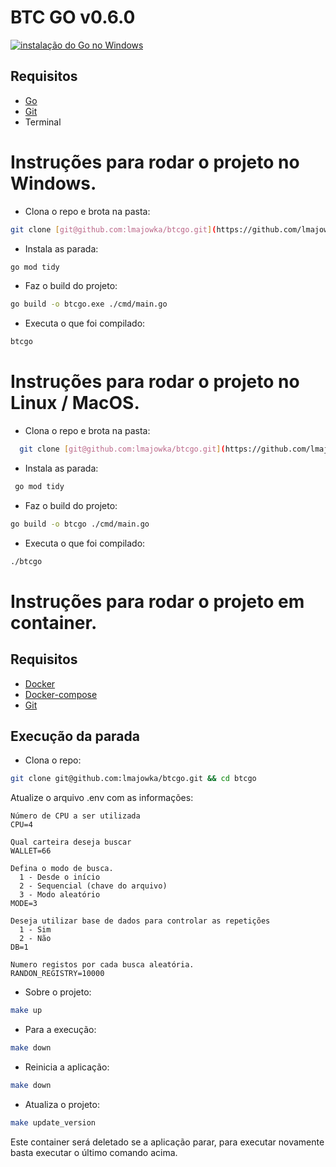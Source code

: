 # BTC GO v0.6.0
[![instalação do Go no Windows](https://img.youtube.com/vi/679Zc7ZQLtI/0.jpg)](https://www.youtube.com/watch?v=679Zc7ZQLtI)

## Requisitos
  -  [Go][install-go]
  -  [Git][install-git]
  -  Terminal

# Instruções para rodar o projeto no Windows.

 * Clona o repo e brota na pasta:
```bash
git clone [git@github.com:lmajowka/btcgo.git](https://github.com/lmajowka/btcgo.git) && cd btcgo
```
 
 * Instala as parada:
```bash
go mod tidy
```

 * Faz o build do projeto:
```bash
go build -o btcgo.exe ./cmd/main.go
```

 * Executa o que foi compilado:
```bash
btcgo
```


# Instruções para rodar o projeto no Linux / MacOS.

 * Clona o repo e brota na pasta:
```bash
  git clone [git@github.com:lmajowka/btcgo.git](https://github.com/lmajowka/btcgo.git) && cd btcgo
```
 
 * Instala as parada:
```bash
 go mod tidy
```

 * Faz o build do projeto:
```bash
go build -o btcgo ./cmd/main.go
```

 * Executa o que foi compilado:
```bash
./btcgo
```

# Instruções para rodar o projeto em container.

## Requisitos
  -  [Docker][install-docker]
  -  [Docker-compose][install-docker-compose]
  -  [Git][install-git]

## Execução da parada

 * Clona o repo:
```bash
git clone git@github.com:lmajowka/btcgo.git && cd btcgo
```

Atualize o arquivo .env com as informações:
```
Número de CPU a ser utilizada
CPU=4

Qual carteira deseja buscar
WALLET=66

Defina o modo de busca. 
  1 - Desde o início
  2 - Sequencial (chave do arquivo)
  3 - Modo aleatório
MODE=3

Deseja utilizar base de dados para controlar as repetições
  1 - Sim
  2 - Não
DB=1

Numero registos por cada busca aleatória.
RANDON_REGISTRY=10000
```

 * Sobre o projeto:
```bash
make up
```
 * Para a execução:
```bash
make down
```
 * Reinicia a aplicação:
```bash
make down
```

 * Atualiza o projeto:
```bash
make update_version
```

Este container será deletado se a aplicação parar, para executar novamente basta executar o último comando acima.


[install-go]: https://go.dev/doc/install
[install-git]: https://git-scm.com/download/win
[install-docker]: https://www.docker.com/get-started/
[install-docker-compose]: https://docs.docker.com/compose/install/
